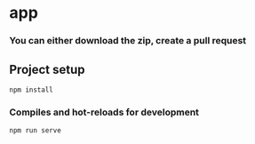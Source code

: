 # app

### You can either download the zip, create a pull request

## Project setup
```
npm install
```

### Compiles and hot-reloads for development
```
npm run serve
```



